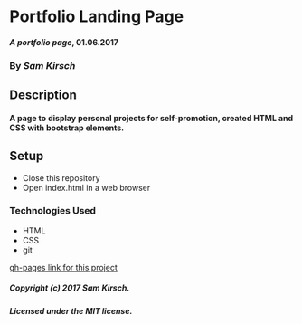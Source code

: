 # Portfolio Landing Page

#### _A portfolio page_, 01.06.2017

### By _Sam Kirsch_

## Description

#### A page to display personal projects for self-promotion, created HTML and CSS with bootstrap elements.

## Setup

* Close this repository
* Open index.html in a web browser

### Technologies Used

* HTML
* CSS
* git

[gh-pages link for this project](https://denalisk.github.io/portfolio1)

##### Copyright (c) 2017 Sam Kirsch.

##### Licensed under the MIT license.
